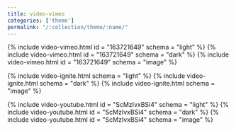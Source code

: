 ```yaml
---
title: video-vimeo
categories: ['theme']
permalink: "/:collection/theme/:name/"
---
```

<!-- v1.2.121 pages/includes/video.md-->

{% include video-vimeo.html id = "163721649" schema = "light" %}
{% include video-vimeo.html id = "163721649" schema = "dark" %}
{% include video-vimeo.html id = "163721649" schema = "image" %}

{% include video-ignite.html schema = "light" %}
{% include video-ignite.html schema = "dark" %}
{% include video-ignite.html schema = "image" %}

{% include video-youtube.html id = "ScMzIvxBSi4" schema = "light" %}
{% include video-youtube.html id = "ScMzIvxBSi4" schema = "dark" %}
{% include video-youtube.html id = "ScMzIvxBSi4" schema = "image" %}